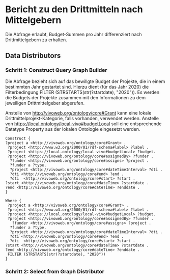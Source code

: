 # Bericht zu den Drittmitteln nach Mittelgebern
Die Abfrage erlaubt, Budget-Summen pro Jahr differenziert nach Drittmittelgebern zu erhalten.
## Data Distributors 

### Schritt 1: Construct Query Graph Builder
Die Abfrage bezieht sich auf das bewillgte Budget der Projekte, die in einem bestimmten Jahr gestartet sind. Hierzu dient (für das Jahr 2020) die Filterbedingung FILTER (STRSTARTS(str(?startdate), "2020")). Es werden die Budgets der Projekte zusammen mit den Informationen zu dem jeweiligen Drittmittelgeber abgerufen.

Anstelle von <http://vivoweb.org/ontology/core#Grant> kann eine lokale Drittmittelprojekt-Kategorie, falls vorhanden, verwendet werden. Anstelle von <https://local.ontology/local-vivo#budgetLocal> soll eine entsprechende Datatype Property aus der lokalen Ontologie eingesetzt werden.
```
Construct { 
?project a <http://vivoweb.org/ontology/core#Grant> .
 ?project <http://www.w3.org/2000/01/rdf-schema#label> ?label .
 ?project <https://local.ontology/local-vivo#budgetLocal> ?budget.
 ?project <http://vivoweb.org/ontology/core#assignedBy> ?funder .
  ?funder <http://vivoweb.org/ontology/core#assigns> ?project .
  ?funder a ?type.
  ?project <http://vivoweb.org/ontology/core#dateTimeInterval> ?dti .
  ?dti <http://vivoweb.org/ontology/core#end> ?end .
  ?dti  <http://vivoweb.org/ontology/core#start> ?start .
?start <http://vivoweb.org/ontology/core#dateTime> ?startdate .
?end <http://vivoweb.org/ontology/core#dateTime> ?enddate .
}

Where {
 ?project a <http://vivoweb.org/ontology/core#Grant> .
 ?project <http://www.w3.org/2000/01/rdf-schema#label> ?label .
 ?project <https://local.ontology/local-vivo#budgetLocal> ?budget.
 ?project <http://vivoweb.org/ontology/core#assignedBy> ?funder .
   ?funder <http://vivoweb.org/ontology/core#assigns> ?project .
  ?funder a ?type.
  ?project <http://vivoweb.org/ontology/core#dateTimeInterval> ?dti .
  ?dti <http://vivoweb.org/ontology/core#end> ?end .
  ?dti  <http://vivoweb.org/ontology/core#start> ?start .
?start <http://vivoweb.org/ontology/core#dateTime> ?startdate .
?end <http://vivoweb.org/ontology/core#dateTime> ?enddate .
 FILTER (STRSTARTS(str(?startdate), "2020"))
}
```
### Schritt 2: Select from Graph Distributor 
